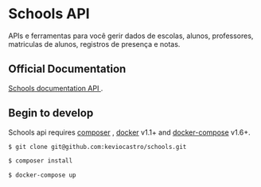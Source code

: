 # Schools API

APIs e ferramentas para você gerir dados de escolas, alunos, professores, matriculas de alunos, registros de presença e notas.

## Official Documentation

[Schools documentation API ](http://laravel.com/docs).

## Begin to develop

Schools api requires [composer](https://getcomposer.org/download/) , [docker](https://docs.docker.com/v1.11/engine/installation/linux/ubuntulinux/) v1.1+ and [docker-compose](https://docs.docker.com/compose/install/) v1.6+.

```sh
$ git clone git@github.com:keviocastro/schools.git
```
```sh
$ composer install
```
```sh
$ docker-compose up
```

